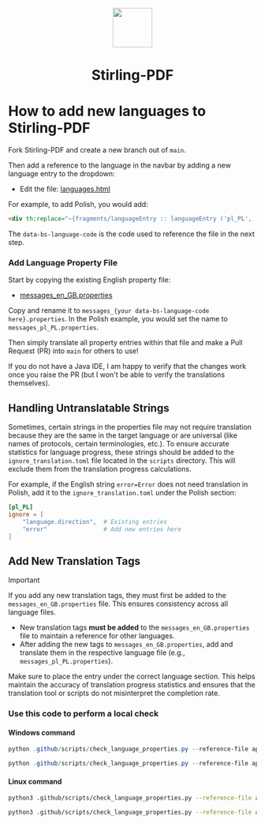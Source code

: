 <p align="center">
  <img src="https://raw.githubusercontent.com/Stirling-Tools/Stirling-PDF/main/docs/stirling.png" width="80">
  <br>
  <h1 align="center">Stirling-PDF</h1>
</p>

# How to add new languages to Stirling-PDF

Fork Stirling-PDF and create a new branch out of `main`.

Then add a reference to the language in the navbar by adding a new language entry to the dropdown:

- Edit the file: [languages.html](https://github.com/Stirling-Tools/Stirling-PDF/blob/main/app/core/src/main/resources/templates/fragments/languages.html)


For example, to add Polish, you would add:

```html
<div th:replace="~{fragments/languageEntry :: languageEntry ('pl_PL', 'Polski')}" ></div>
```

The `data-bs-language-code` is the code used to reference the file in the next step.

### Add Language Property File

Start by copying the existing English property file:

- [messages_en_GB.properties](https://github.com/Stirling-Tools/Stirling-PDF/blob/main/app/core/src/main/resources/messages_en_GB.properties)

Copy and rename it to `messages_{your data-bs-language-code here}.properties`. In the Polish example, you would set the name to `messages_pl_PL.properties`.

Then simply translate all property entries within that file and make a Pull Request (PR) into `main` for others to use!

If you do not have a Java IDE, I am happy to verify that the changes work once you raise the PR (but I won't be able to verify the translations themselves).

## Handling Untranslatable Strings

Sometimes, certain strings in the properties file may not require translation because they are the same in the target language or are universal (like names of protocols, certain terminologies, etc.). To ensure accurate statistics for language progress, these strings should be added to the `ignore_translation.toml` file located in the `scripts` directory. This will exclude them from the translation progress calculations.

For example, if the English string `error=Error` does not need translation in Polish, add it to the `ignore_translation.toml` under the Polish section:

```toml
[pl_PL]
ignore = [
    "language.direction",  # Existing entries
    "error"                # Add new entries here
]
```

## Add New Translation Tags

> [!IMPORTANT]
> If you add any new translation tags, they must first be added to the `messages_en_GB.properties` file. This ensures consistency across all language files.

- New translation tags **must be added** to the `messages_en_GB.properties` file to maintain a reference for other languages.
- After adding the new tags to `messages_en_GB.properties`, add and translate them in the respective language file (e.g., `messages_pl_PL.properties`).

Make sure to place the entry under the correct language section. This helps maintain the accuracy of translation progress statistics and ensures that the translation tool or scripts do not misinterpret the completion rate.

### Use this code to perform a local check

#### Windows command

```powershell
python .github/scripts/check_language_properties.py --reference-file app\core\src\main\resources\messages_en_GB.properties --branch "" --files app\core\src\main\resources\messages_pl_PL.properties

python .github/scripts/check_language_properties.py --reference-file app\core\src\main\resources\messages_en_GB.properties --branch "" --check-file app\core\src\main\resources\messages_pl_PL.properties
```

#### Linux command

```bash
python3 .github/scripts/check_language_properties.py --reference-file app/core/src/main/resources/messages_en_GB.properties --branch "" --files app/core/src/main/resources/messages_pl_PL.properties

python3 .github/scripts/check_language_properties.py --reference-file app/core/src/main/resources/messages_en_GB.properties --branch "" --check-file app/core/src/main/resources/messages_pl_PL.properties
```
